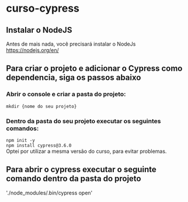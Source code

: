 # curso-cypress

## Instalar o NodeJS
Antes de mais nada, você precisará instalar o NodeJs  
https://nodejs.org/en/

## Para criar o projeto e adicionar o Cypress como dependencia, siga os passos abaixo

### Abrir o console e criar a pasta do projeto:
`mkdir {nome do seu projeto}`

### Dentro da pasta do seu projeto executar os seguintes comandos:  
`npm init -y`  
`npm install cypress@3.6.0`  
Optei por utilizar a mesma versão do curso, para evitar problemas.

## Para abrir o cypress executar o seguinte comando dentro da pasta do projeto  
'./node_modules/.bin/cypress open'






